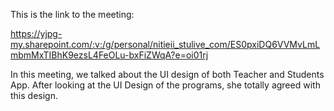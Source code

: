 This is the link to the meeting: 

https://yjpg-my.sharepoint.com/:v:/g/personal/nitieii_stulive_com/ES0pxiDQ6VVMvLmLmbmMxTIBhK9ezsL4FeOLu-bxFiZWqA?e=oi01rj

In this meeting, we talked about the UI design of both Teacher and Students App. After looking at the UI Design of the programs, she totally agreed with this design.
